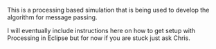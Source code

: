 This is a processing based simulation that is being used to develop the algorithm for message passing.

I will eventually include instructions here on how to get setup with Processing in Eclipse but for now if you are stuck just ask Chris.
